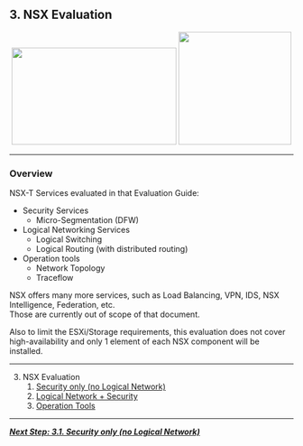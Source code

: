 
## 3. NSX Evaluation

<p align="center">
  <img width="292" height="172" src="/docs/assets/logo/NSX_Logo.jpeg">
  <img width="200" height="200" src="/docs/assets/logo/For_Dummies.jpeg">
</p>

---

### Overview
NSX-T Services evaluated in that Evaluation Guide:
- Security Services
  - Micro-Segmentation (DFW)
- Logical Networking Services
  - Logical Switching
  - Logical Routing (with distributed routing)
- Operation tools
  - Network Topology
  - Traceflow




NSX offers many more services, such as Load Balancing, VPN, IDS, NSX Intelligence, Federation, etc.  
Those are currently out of scope of that document.  

Also to limit the ESXi/Storage requirements, this evaluation does not cover high-availability and only 1 element of each NSX component will be installed.

---

3. NSX Evaluation
   1. [Security only (no Logical Network)](/docs/3.1-Security-Only.md)
   1. [Logical Network + Security](/docs/3.2-Logical%20Network%2BSecurity.md)
   1. [Operation Tools](/docs/3.3-Operation-Tools.md)

---

[***Next Step: 3.1. Security only (no Logical Network)***](/docs/3.1-Security-Only.md)
